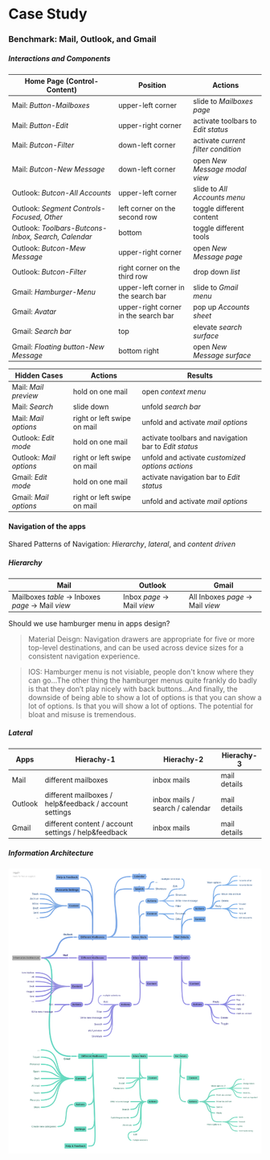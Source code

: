 # Case Study

### Benchmark: Mail, Outlook, and Gmail

##### Interactions and Components

| Home Page (Control-Content) | Position | Actions
| --- | --- | ---
| Mail: *Button-Mailboxes* | upper-left corner | slide to *Mailboxes page* |
| Mail: *Button-Edit*   | upper-right corner  | activate toolbars to *Edit status* |
| Mail: *Butcon-Filter* | down-left corner  | activate *current filter condition* |
| Mail: *Butcon-New Message* | down-left corner  | open *New  Message modal view* |
| Outlook: *Butcon-All Accounts* | upper-left corner  | slide to *All Accounts menu* |
| Outlook: *Segment Controls-Focused, Other* | left corner on the second row  | toggle different content|
| Outlook: *Toolbars-Butcons-Inbox, Search, Calendar* | bottom  | toggle different tools|
| Outlook: *Butcon-Mew Message* | upper-right corner  | open *New Message page* |
| Outlook: *Butcon-Filter*   | right corner on the third row | drop down *list* |
| Gmail: *Hamburger-Menu*  | upper-left corner in the search bar | slide to *Gmail menu* |
| Gmail: *Avatar*   | upper-right corner in the search bar | pop up *Accounts sheet*|
| Gmail: *Search bar*  | top | elevate *search surface*  |
| Gmail: *Floating button-New Message* | bottom right | open *New Message surface*  |

| Hidden Cases | Actions | Results
| --- | --- | ---
| Mail: *Mail preview*  | hold on one mail | open *context menu* |
| Mail: *Search* | slide down | unfold *search bar* |
| Mail: *Mail options*   | right or left swipe on mail | unfold and activate *mail options*  |
| Outlook: *Edit mode*  | hold on one mail | activate toolbars and navigation bar to *Edit status*  |
| Outlook: *Mail options*   | right or left swipe on mail | unfold and activate *customized options actions*  |
| Gmail: *Edit mode* | hold on one mail | activate navigation bar to *Edit status* |
| Gmail: *Mail options*  | right or left swipe on mail | unfold and activate *mail options*  |

#### Navigation of the apps
Shared Patterns of Navigation: *Hierarchy*, *lateral*, and *content driven*

##### Hierarchy

| Mail | Outlook | Gmail
| --- | --- | ---
| Mailboxes *table* -> Inboxes *page* -> Mail *view* | Inbox *page* -> Mail *view* | All Inboxes *page* -> Mail *view* |

Should we use hamburger menu in apps design?
> Material Deisgn: Navigation drawers are appropriate for five or more top-level destinations, and can be used across device sizes for a consistent navigation experience.

> IOS: Hamburger menu is not visiable, people don't know where they can go...The other thing the hamburger menus quite frankly do badly is that they don’t play nicely with back buttons...And finally, the downside of being able to show a lot of options is that you can show a lot of options. Is that you will show a lot of options. The potential for bloat and misuse is tremendous.

##### Lateral

| Apps | Hierachy-1 | Hierachy-2 | Hierachy-3
| --- | --- | --- | ---
| Mail  | different mailboxes | inbox mails | mail details |
| Outlook | different mailboxes / help&feedback / account settings | inbox mails / search / calendar | mail details |
| Gmail | different content / account settings / help&feedback | inbox mails | mail details |

##### Information Architecture
![Benchmark](https://raw.githubusercontent.com/JialingJia/Interaction-Design-Tools/master/images/Benchmark_Information_Architecture.png "Benchmark_Information_ Architecture")
